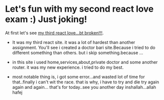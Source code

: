 # Let's fun with my second react love exam :) Just joking!

At first let's see [my third react love...bt broken!!!](https://health-care-site-assignment.web.app/).

* It was my third react site. it was a lot of hardest than another assignment. You'll see i created a doctor bari site.Because i tried to do different something than others. but i skip something.because ...
* in this site i used home,services,about,private doctor and some another router. it was my new experience. i tried to do my best.

* most notable thing is, i got some error...and wasted lot of time for that..finally i can't wit the race. that is why, i have to try and die try again again and again... that's for today..see you another day inshallah...allah hafej